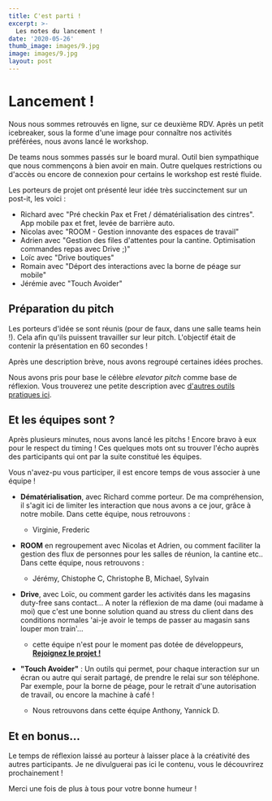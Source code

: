 ```yaml
---
title: C'est parti ! 
excerpt: >-
  Les notes du lancement !
date: '2020-05-26'
thumb_image: images/9.jpg
image: images/9.jpg
layout: post
---
```


# Lancement !

Nous nous sommes retrouvés en ligne, sur ce deuxième RDV. Après un petit icebreaker, sous la forme d'une image pour connaître nos activités préférées, nous avons lancé le workshop.

De teams nous sommes passés sur le board mural. Outil bien sympathique que nous commençons à bien avoir en main. Outre quelques restrictions ou d'accès ou encore de connexion pour certains le workshop est resté fluide.

Les porteurs de projet ont présenté leur idée très succinctement sur un post-it, les voici :
* Richard avec "Pré checkin Pax et Fret / dématérialisation des cintres". App mobile pax et fret, levée de barrière auto.
* Nicolas avec "ROOM - Gestion innovante des espaces de travail"
* Adrien avec "Gestion des files d'attentes pour la cantine. Optimisation commandes repas avec Drive ;)"
* Loïc avec "Drive boutiques"
* Romain avec "Déport des interactions avec la borne de péage sur mobile"
* Jérémie avec "Touch Avoider"

## Préparation du pitch
Les porteurs d'idée se sont réunis (pour de faux, dans une salle teams hein !). Cela afin qu'ils puissent travailler sur leur pitch. L'objectif était de contenir la présentation en 60 secondes !

Après une description brève, nous avons regroupé certaines idées proches.

Nous avons pris pour base le célèbre *elevator pitch* comme base de réflexion. Vous trouverez une petite description avec [d'autres outils pratiques ici](https://blog.engineering.publicissapient.fr/2014/05/28/retour-sur-agile-france-2014-comment-cadrer-un-projet-agile/).


## Et les équipes sont ?

Après plusieurs minutes, nous avons lancé les pitchs ! Encore bravo à eux pour le respect du timing ! Ces quelques mots ont su trouver l'écho auprès des participants qui ont par la suite constitué les équipes.

Vous n'avez-pu vous participer, il est encore temps de vous associer à une équipe !
 * **Dématérialisation**, avec Richard comme porteur. De ma compréhension, il s'agit ici de limiter les interaction que nous avons a ce jour, grâce à notre mobile. Dans cette équipe, nous retrouvons :
   * Virginie, Frederic
* **ROOM** en regroupement avec Nicolas et Adrien, ou comment faciliter la gestion des flux de personnes pour les salles de réunion, la cantine etc.. Dans cette équipe, nous retrouvons :
  * Jérémy, Chistophe C, Christophe B, Michael, Sylvain

* **Drive**, avec Loïc, ou comment garder les activités dans les magasins duty-free sans contact... A noter la réflexion de ma dame (oui madame à moi) que c'est une bonne solution quand au stress du client dans des conditions normales 'ai-je avoir le temps de passer au magasin sans louper mon train'...
  * cette équipe n'est pour le moment pas dotée de développeurs, **[Rejoignez le projet !](mailto:hackthelink@eurotunnel.com)**
* **"Touch Avoider"** : Un outils qui permet, pour chaque interaction sur un écran ou autre qui serait partagé, de prendre le relai sur son téléphone. Par exemple, pour la borne de péage, pour le retrait d'une autorisation de travail, ou encore la machine à café !
  * Nous retrouvons dans cette équipe Anthony, Yannick D.


## Et en bonus...

Le temps de réflexion laissé au porteur à laisser place à la créativité des autres participants. Je ne divulguerai pas ici le contenu, vous le découvrirez prochainement !

Merci une fois de plus à tous pour votre bonne humeur !



